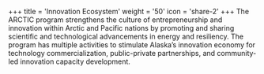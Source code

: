 +++
title = 'Innovation Ecosystem'
weight = '50'
icon = 'share-2'
+++
The ARCTIC program strengthens the  culture of entrepreneurship and innovation within Arctic and Pacific nations by promoting and sharing scientific and technological advancements in energy and resiliency. The program has multiple activities to stimulate Alaska’s innovation economy for technology commercialization, public-private partnerships, and community-led innovation capacity development. 